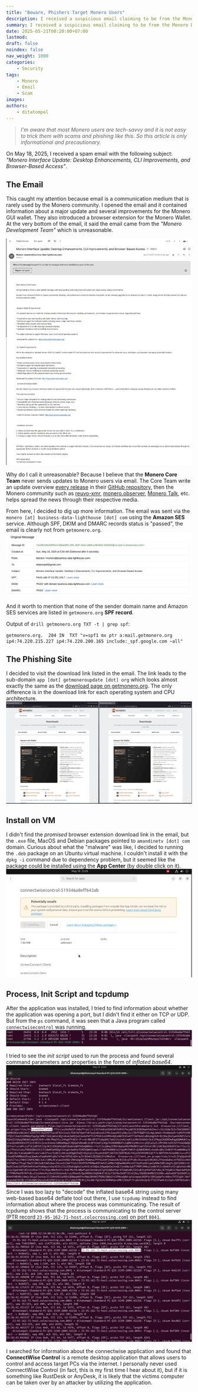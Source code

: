 ```yaml
---
title: "Beware, Phishers Target Monero Users"
description: I received a suspicious email claiming to be from the Monero Development Team, the email was a phishing scam designed to trick users into installing 'remote desktop' through an 'update' package.
summary: I received a suspicious email claiming to be from the Monero Development Team, the email was a phishing scam designed to trick users into installing 'remote desktop' through an 'update' package.
date: 2025-05-21T00:20:00+07:00
lastmod:
draft: false
noindex: false
nav_weight: 1000
categories:
    - Security
tags:
    - Monero
    - Email
    - Scam
images:
authors:
    - ditatompel
---
```


> _I'm aware that most Monero users are tech-savvy and it is not easy to trick
> them with scams and phishing like this. So this article is only informational
> and precautionary._

On May 18, 2025, I received a spam email with the following subject: _"Monero
Interface Update: Desktop Enhancements, CLI Improvements, and Browser-Based
Access"_.

## The Email

This caught my attention because email is a communication medium that is rarely
used by the Monero community. I opened the email and it contained information
about a major update and several improvements for the Monero GUI wallet. They
also introduced a browser extension for the Monero Wallet. At the very bottom
of the email, it said the email came from the _"Monero Development Team"_ which
is unreasonable.

![content of email scam](xmr-scam-01.jpg#center)

Why do I call it unreasonable? Because I believe that the **Monero Core Team**
never sends updates to Monero users via email. The Core Team write an update
overview [every release][release-page] in their [GitHub repository][monero-gh],
then the Monero community such as [reuvo-xmr][revuo-xmr],
[monero.observer][monero-observer], [Monero Talk][monerotalk-yt], etc. helps
spread the news through their respective media.

From here, I decided to dig up more information. The email was sent via the
`monero [at] business-data-lighthouse [dot] com` using the **Amazon SES**
service. Although SPF, DKIM and DMARC records status is "passed", the email is
clearly not from `getmonero.org`.
![mail header](xmr-scam-02.jpg#center)

And it worth to mention that none of the sender domain name and Amazon SES
services are listed in `getmonero.org` **SPF record**.

Output of `drill getmonero.org TXT -t | grep spf`:

```plain
getmonero.org.	284	IN	TXT	"v=spf1 mx ptr a:mail.getmonero.org ip4:74.220.215.227 ip4:74.220.200.165 include:_spf.google.com ~all"
```

## The Phishing Site

I decided to visit the download link listed in the email. The link leads to the
sub-domain `app [dot] getmoneroupdate [dot] org` which looks almost exactly the
same as the [download page on getmonero.org][monero-download-page]. The only
difference is in the download link for each operating system and CPU
architecture. ![phishing page](xmr-phishing-page.jpg#center)

## Install on VM

I didn't find the _promised_ browser extension download link in the email, but
the `.exe` file, MacOS and Debian packages pointed to `amandinetv [dot] com`
domain. Curious about what the "malware" was like, I decided to running the
`.deb` package on an Ubuntu virtual machine. I couldn't install it with the
`dpkg -i` command due to dependency problem, but it seemed like the package
could be installed using the **App Center** (by double click on it).
![app center](app-center.jpg#center)

## Process, Init Script and tcpdump

After the application was installed, I tried to find information about whether
the application was opening a port, but I didn't find it either on TCP or UDP.
But from the `ps` command, it was seen that a Java program called
`connectwisecontrol` was running.
![ps command output](ps-output.jpg#center)

I tried to see the _init script_ used to run the process and found several
command parameters and properties in the form of _inflated base64_.
![init script](init-script.jpg#center)
Since I was too lazy to "decode" the inflated base64 string using many
web-based base64 deflate tool out there, I use `tcpdump` instead to find
information about where the process was communicating. The result of tcpdump
shows that the process is communicating to the control server (PTR record
`23-95-162-71-host.colocrossing.com`) on port `8041`.
![tcpdump](tcpdump.jpg#center)

I searched for information about the connectwise application and found that
**ConnectWise Control** is a remote desktop application that allows users to
control and access target PCs via the internet. I personally never used
ConnectWise Control (in fact, this is my first time I hear about it), but if it
is something like RustDesk or AnyDesk, it is likely that the victims computer
can be taken over by an attacker by utilizing the application.

[get-monero]: https://www.getmonero.org "The Monero Project Official Website"
[monero-download-page]: https://www.getmonero.org/downloads/ "getmonero.org Download Page"
[monero-gh]: https://github.com/monero-project/monero "Monero GitHub Repository"
[release-page]: https://github.com/monero-project/monero/releases "The Monero Project Release Page"
[revuo-xmr]: https://www.revuo-xmr.com/ "Revuo Monero Website"
[monero-observer]: https://monero.observer/ "Monero Observer"
[monerotalk-yt]: https://youtube.com/c/monerotalk "Monero Talk YouTube Channel"
